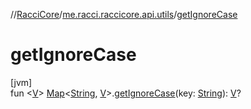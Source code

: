 //[RacciCore](../../index.md)/[me.racci.raccicore.api.utils](index.md)/[getIgnoreCase](get-ignore-case.md)

# getIgnoreCase

[jvm]\
fun &lt;[V](get-ignore-case.md)&gt; [Map](https://kotlinlang.org/api/latest/jvm/stdlib/kotlin.collections/-map/index.html)&lt;[String](https://kotlinlang.org/api/latest/jvm/stdlib/kotlin/-string/index.html), [V](get-ignore-case.md)&gt;.[getIgnoreCase](get-ignore-case.md)(key: [String](https://kotlinlang.org/api/latest/jvm/stdlib/kotlin/-string/index.html)): [V](get-ignore-case.md)?
